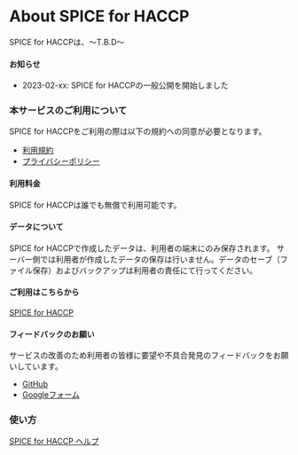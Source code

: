 # About SPICE for HACCP
SPICE for HACCPは、〜T.B.D〜
#### お知らせ
- 2023-02-xx: SPICE for HACCPの一般公開を開始しました
### 本サービスのご利用について
SPICE for HACCPをご利用の際は以下の規約への同意が必要となります。
- [利用規約](https://fam-time.github.io/spice-haccp/terms.html)
- [プライバシーポリシー](https://fam-time.com/privacypolicy/)
#### 利用料金
SPICE for HACCPは誰でも無償で利用可能です。

#### データについて
SPICE for HACCPで作成したデータは、利用者の端末にのみ保存されます。
サーバー側では利用者が作成したデータの保存は行いません。データのセーブ（ファイル保存）およびバックアップは利用者の責任にて行ってください。
#### ご利用はこちらから
[SPICE for HACCP](https://haccp.mflow.dev/)

#### フィードバックのお願い
サービスの改善のため利用者の皆様に要望や不具合発見のフィードバックをお願いしています。
- [GitHub](https://github.com/fam-time/spice-haccp/issues)
- [Googleフォーム](https://docs.google.com/forms/d/e/1FAIpQLSdw__1envouGR3bsg_Al9KzSEP_n0PDbwLXXCDECX2v5MyR2Q/viewform?usp=sf_link)

### 使い方
[SPICE for HACCP ヘルプ](https://fam-time.github.io/spice-haccp/help.html)